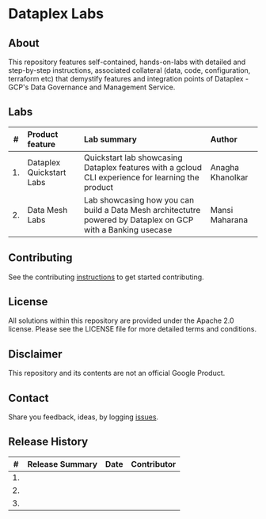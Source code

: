 # Dataplex Labs

## About
This repository features self-contained, hands-on-labs with detailed and step-by-step instructions, associated collateral (data, code, configuration, terraform etc) that demystify features and integration points of Dataplex - GCP's Data Governance and Management Service.

## Labs

| # | Product feature | Lab summary | Author |
| -- | :--- | :--- |:--- |
| 1. |Dataplex Quickstart Labs| Quickstart lab showcasing Dataplex features with a gcloud CLI experience for learning the product| Anagha Khanolkar|
| 2. |Data Mesh Labs| Lab showcasing how you can build a Data Mesh architectutre powered by Dataplex on GCP with a Banking usecase| Mansi Maharana |


## Contributing
See the contributing [instructions](CONTRIBUTING.md) to get started contributing.

## License
All solutions within this repository are provided under the Apache 2.0 license. Please see the LICENSE file for more detailed terms and conditions.

## Disclaimer
This repository and its contents are not an official Google Product.

## Contact
Share you feedback, ideas, by logging [issues](../../issues).

## Release History

| # | Release Summary | Date |  Contributor |
| -- | :--- | :--- |:--- |
| 1. ||||
| 2. ||||
| 3. ||||
